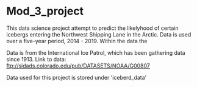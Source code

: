 # Mod_3_project

This data science project attempt to predict the likelyhood of certain icebergs entering the Northwest Shipping Lane in the Arctic. Data is used over a five-year period, 2014 - 2019. Within the data the 

Data is from the International Ice Patrol, which has been gathering data since 1913. Link to data: ftp://sidads.colorado.edu/pub/DATASETS/NOAA/G00807

Data used for this project is stored under 'iceberd_data'

